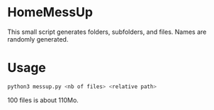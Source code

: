 # HomeMessUp
This small script generates folders, subfolders, and files. Names are randomly generated.

# Usage
```sh
python3 messup.py <nb of files> <relative path>
```
100 files is about 110Mo.
